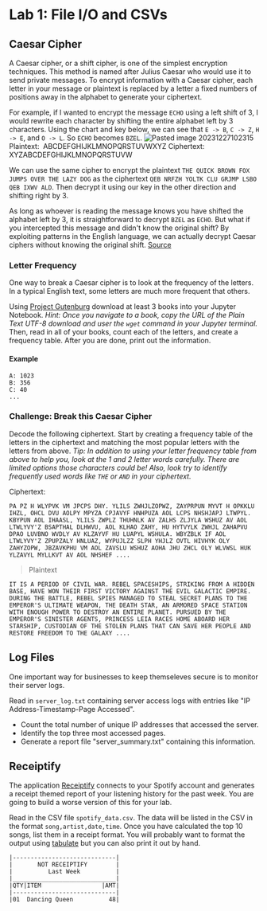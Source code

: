 # Lab 1: File I/O and CSVs
## Caesar Cipher
A Caesar cipher, or a shift cipher, is one of the simplest encryption techniques. This method is named after Julius Caesar who would use it to send private messages. To encrypt information with a Caesar cipher, each letter in your message or plaintext is replaced by a letter a fixed numbers of positions away in the alphabet to generate your ciphertext. 

For example, if I wanted to encrypt the message `ECHO` using a left shift of 3, I would rewrite each character by shifting the entire alphabet left by 3 characters. Using the chart and key below, we can see that `E -> B`, `C -> Z`, `H -> E`, and `O -> L`. So `ECHO` becomes `BZEL`.
![Pasted image 20231227102315](https://github.com/gormes-EPIC/FileIO-CSV-DSF/assets/134316348/36015604-5669-475c-a8c6-3d4674da98d4)
Plaintext:  ABCDEFGHIJKLMNOPQRSTUVWXYZ
Ciphertext: XYZABCDEFGHIJKLMNOPQRSTUVW

We can use the same cipher to encrypt the plaintext `THE QUICK BROWN FOX JUMPS OVER THE LAZY DOG` as the ciphertext `QEB NRFZH YOLTK CLU GRJMP LSBO QEB IXWV ALD`. Then decrypt it using our key in the other direction and shifting right by 3.

As long as whoever is reading the message knows you have shifted the alphabet left by 3, it is straightforward to decrypt `BZEL` as `ECHO`. But what if you intercepted this message and didn't know the original shift? By exploiting patterns in the English language, we can actually decrypt Caesar ciphers without knowing the original shift. [Source](https://www.101computing.net/caesar-cipher/)

### Letter Frequency
One way to break a Caesar cipher is to look at the frequency of the letters. In a typical English text, some letters are much more frequent that others. 

Using [Project Gutenburg](https://www.gutenberg.org/) download at least 3 books into your Jupyter Notebook. *Hint: Once you navigate to a book, copy the URL of the Plain Text UTF-8 download and user the `wget` command in your Jupyter terminal.* Then, read in all of your books, count each of the letters, and create a frequency table. After you are done, print out the information. 
#### Example
```
A: 1023
B: 356
C: 40
...
```

### Challenge: Break this Caesar Cipher
Decode the following ciphertext. Start by creating a frequency table of the letters in the ciphertext and matching the most popular letters with the letters from above. *Tip: In addition to using your letter frequency table from above to help you, look at the 1 and 2 letter words carefully. There are limited options those characters could be! Also, look try to identify frequently used words like `THE` or `AND` in your ciphertext.*

Ciphertext:
```
PA PZ H WLYPVK VM JPCPS DHY. YLILS ZWHJLZOPWZ, ZAYPRPUN MYVT H OPKKLU IHZL, OHCL DVU AOLPY MPYZA CPJAVYF HNHPUZA AOL LCPS NHSHJAPJ LTWPYL. KBYPUN AOL IHAASL, YLILS ZWPLZ THUHNLK AV ZALHS ZLJYLA WSHUZ AV AOL LTWLYVY'Z BSAPTHAL DLHWVU, AOL KLHAO ZAHY, HU HYTVYLK ZWHJL ZAHAPVU DPAO LUVBNO WVDLY AV KLZAYVF HU LUAPYL WSHULA. WBYZBLK IF AOL LTWLYVY'Z ZPUPZALY HNLUAZ, WYPUJLZZ SLPH YHJLZ OVTL HIVHYK OLY ZAHYZOPW, JBZAVKPHU VM AOL ZAVSLU WSHUZ AOHA JHU ZHCL OLY WLVWSL HUK YLZAVYL MYLLKVT AV AOL NHSHEF ....
```

> Plaintext
```
IT IS A PERIOD OF CIVIL WAR. REBEL SPACESHIPS, STRIKING FROM A HIDDEN BASE, HAVE WON THEIR FIRST VICTORY AGAINST THE EVIL GALACTIC EMPIRE. DURING THE BATTLE, REBEL SPIES MANAGED TO STEAL SECRET PLANS TO THE EMPEROR'S ULTIMATE WEAPON, THE DEATH STAR, AN ARMORED SPACE STATION WITH ENOUGH POWER TO DESTROY AN ENTIRE PLANET. PURSUED BY THE EMPEROR'S SINISTER AGENTS, PRINCESS LEIA RACES HOME ABOARD HER STARSHIP, CUSTODIAN OF THE STOLEN PLANS THAT CAN SAVE HER PEOPLE AND RESTORE FREEDOM TO THE GALAXY ....
```

## Log Files
One important way for businesses to keep themseleves secure is to monitor their server logs.

Read in `server_log.txt` containing server access logs with entries like "IP Address-Timestamp-Page Accessed".
- Count the total number of unique IP addresses that accessed the server.
- Identify the top three most accessed pages.
- Generate a report file "server_summary.txt" containing this information.

## Receiptify
The application [Receiptify](https://receiptify.herokuapp.com/) connects to your Spotify account and generates a receipt themed report of your listening history for the past week. You are going to build a worse version of this for your lab. 

Read in the CSV file `spotify_data.csv`. The data will be listed in the CSV in the format `song,artist,date,time`. Once you have calculated the top 10 songs, list them in a receipt format. You will probably want to format the output using [tabulate](https://pypi.org/project/tabulate/) but you can also print it out by hand.

```
|-----------------------------|
|       NOT RECEIPTIFY        |
|          Last Week          |
|_____________________________|
|QTY|ITEM                 |AMT|
|-----------------------------|
|01  Dancing Queen          48|

```
